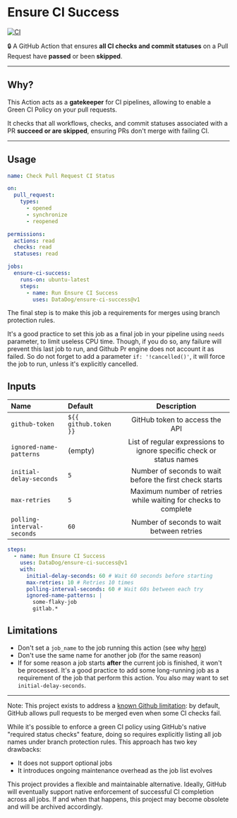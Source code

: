# Ensure CI Success

[![CI](https://github.com/DataDog/ensure-ci-success/actions/workflows/ci.yml/badge.svg)](https://github.com/DataDog/ensure-ci-success/actions/workflows/ci.yml)

🔒 A GitHub Action that ensures **all CI checks and commit statuses** on a Pull Request have **passed** or been **skipped**.

---

## Why?

This Action acts as a **gatekeeper** for CI pipelines, allowing to enable a Green CI Policy on your pull requests.

It checks that all workflows, checks, and commit statuses associated with a PR **succeed or are skipped**, ensuring PRs don't merge with failing CI.

---

## Usage

```yml
name: Check Pull Request CI Status

on:
  pull_request:
    types:
      - opened
      - synchronize
      - reopened

permissions:
  actions: read
  checks: read
  statuses: read

jobs:
  ensure-ci-success:
    runs-on: ubuntu-latest
    steps:
      - name: Run Ensure CI Success
        uses: DataDog/ensure-ci-success@v1
```

The final step is to make this job a requirements for merges using branch protection rules.

It's a good practice to set this job as a final job in your pipeline using `needs` parameter, to limit useless CPU time. Though, if you do so, any failure will prevent this last job to run, and Github Pr engine does not account it as failed. So do not forget to add a parameter `if: '!cancelled()'`, it will force the job to run, unless it's explicitly cancelled.

## Inputs

| Name                       | Default               |                             Description                              |
| :------------------------- | :-------------------- | :------------------------------------------------------------------: |
| `github-token`             | `${{ github.token }}` |                    GitHub token to access the API                    |
| `ignored-name-patterns`    | (empty)               | List of regular expressions to ignore specific check or status names |
| `initial-delay-seconds`    | `5`                   |       Number of seconds to wait before the first check starts        |
| `max-retries`              | `5`                   |    Maximum number of retries while waiting for checks to complete    |
| `polling-interval-seconds` | `60`                  |              Number of seconds to wait between retries               |

```yml
steps:
  - name: Run Ensure CI Success
    uses: DataDog/ensure-ci-success@v1
    with:
      initial-delay-seconds: 60 # Wait 60 seconds before starting
      max-retries: 10 # Retries 10 times
      polling-interval-seconds: 60 # Wait 60s between each try
      ignored-name-patterns: |
        some-flaky-job
        gitlab.*
```

## Limitations

- Don't set a `job_name` to the job running this action (see why [here](docs/limitations.md))
- Don't use the same name for another job (for the same reason)
- If for some reason a job starts **after** the current job is finished, it won't be processed. It's a good practice to add some long-running job as a requirement of the job that perform this action. You also may want to set `initial-delay-seconds`.

---

Note: This project exists to address a [known Github limitation](https://github.com/orgs/community/discussions/26733): by default, GitHub allows pull requests to be merged even when some CI checks fail.

While it's possible to enforce a green CI policy using GitHub's native "required status checks" feature, doing so requires explicitly listing all job names under branch protection rules. This approach has two key drawbacks:

- It does not support optional jobs
- It introduces ongoing maintenance overhead as the job list evolves

This project provides a flexible and maintainable alternative. Ideally, GitHub will eventually support native enforcement of successful CI completion across all jobs. If and when that happens, this project may become obsolete and will be archived accordingly.
